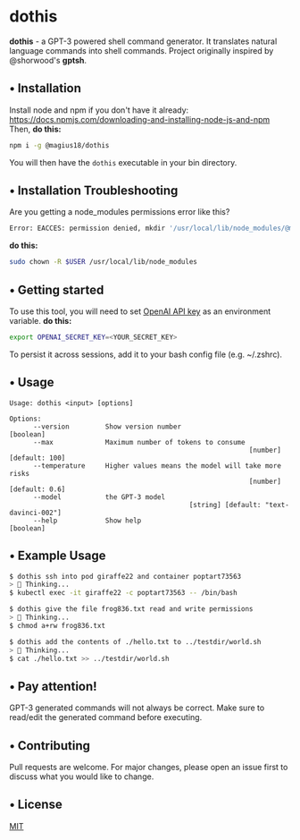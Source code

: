 # dothis

**dothis** - a GPT-3 powered shell command generator. It translates natural language commands into shell commands. Project originally inspired by @shorwood's **gptsh**.

## • Installation
Install node and npm if you don't have it already: https://docs.npmjs.com/downloading-and-installing-node-js-and-npm
Then, **do this:**
```bash
npm i -g @magius18/dothis
```

You will then have the `dothis` executable in your bin directory.

## • Installation Troubleshooting
Are you getting a node_modules permissions error like this?
```bash
Error: EACCES: permission denied, mkdir '/usr/local/lib/node_modules/@magius18/dothis'
```
**do this:**
```bash
sudo chown -R $USER /usr/local/lib/node_modules
```

## • Getting started
To use this tool, you will need to set [OpenAI API key](https://beta.openai.com/) as an environment variable.
**do this:**
```bash
export OPENAI_SECRET_KEY=<YOUR_SECRET_KEY>
```

To persist it across sessions, add it to your bash config file (e.g. ~/.zshrc).

## • Usage
```
Usage: dothis <input> [options]

Options:
      --version         Show version number                               [boolean]
      --max             Maximum number of tokens to consume 
                                                            [number] [default: 100]
      --temperature     Higher values means the model will take more risks
                                                            [number] [default: 0.6]
      --model           the GPT-3 model                     
                                             [string] [default: "text-davinci-002"]
      --help            Show help                                         [boolean]
```

## • Example Usage
```bash
$ dothis ssh into pod giraffe22 and container poptart73563
> 🧠 Thinking...
$ kubectl exec -it giraffe22 -c poptart73563 -- /bin/bash
```

```bash
$ dothis give the file frog836.txt read and write permissions
> 🧠 Thinking...
$ chmod a+rw frog836.txt
```

```bash
$ dothis add the contents of ./hello.txt to ../testdir/world.sh
> 🧠 Thinking...
$ cat ./hello.txt >> ../testdir/world.sh
```

## • Pay attention!
GPT-3 generated commands will not always be correct. Make sure to read/edit the generated command before executing.

## • Contributing
Pull requests are welcome. For major changes, please open an issue first to discuss what you would like to change.

## • License
[MIT](https://choosealicense.com/licenses/mit/)
